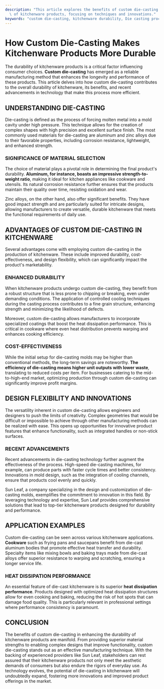 ```yaml
---
description: "This article explores the benefits of custom die-casting in enhancing the durability\
  \ of kitchenware products, focusing on techniques and innovations."
keywords: "custom die-casting, kitchenware durability, Die casting process, Die-cast aluminum"
---
```

# How Custom Die-Casting Makes Kitchenware Products More Durable

The durability of kitchenware products is a critical factor influencing consumer choices. **Custom die-casting** has emerged as a reliable manufacturing method that enhances the longevity and performance of these products. This article delves into how custom die-casting contributes to the overall durability of kitchenware, its benefits, and recent advancements in technology that make this process more efficient.

## UNDERSTANDING DIE-CASTING

Die-casting is defined as the process of forcing molten metal into a mold cavity under high pressure. This technique allows for the creation of complex shapes with high precision and excellent surface finish. The most commonly used materials for die-casting are aluminum and zinc alloys due to their favorable properties, including corrosion resistance, lightweight, and enhanced strength. 

### SIGNIFICANCE OF MATERIAL SELECTION

The choice of material plays a pivotal role in determining the final product's durability. **Aluminum, for instance, boasts an impressive strength-to-weight ratio**, making it ideal for kitchen appliances like cookware and utensils. Its natural corrosion resistance further ensures that the products maintain their quality over time, resisting oxidation and wear.

Zinc alloys, on the other hand, also offer significant benefits. They have good impact strength and are particularly suited for intricate designs, allowing manufacturers to create versatile, durable kitchenware that meets the functional requirements of daily use.

## ADVANTAGES OF CUSTOM DIE-CASTING IN KITCHENWARE

Several advantages come with employing custom die-casting in the production of kitchenware. These include improved durability, cost-effectiveness, and design flexibility, which can significantly impact the product's marketability.

### ENHANCED DURABILITY

When kitchenware products undergo custom die-casting, they benefit from a robust structure that is less prone to chipping or breaking, even under demanding conditions. The application of controlled cooling techniques during the casting process contributes to a fine grain structure, enhancing strength and minimizing the likelihood of defects.

Moreover, custom die-casting allows manufacturers to incorporate specialized coatings that boost the heat dissipation performance. This is critical in cookware where even heat distribution prevents warping and enhances cooking efficiency.

### COST-EFFECTIVENESS

While the initial setup for die-casting molds may be higher than conventional methods, the long-term savings are noteworthy. **The efficiency of die-casting means higher unit outputs with lower waste**, translating to reduced costs per item. For businesses catering to the mid-to-high-end market, optimizing production through custom die-casting can significantly improve profit margins.

## DESIGN FLEXIBILITY AND INNOVATIONS

The versatility inherent in custom die-casting allows engineers and designers to push the limits of creativity. Complex geometries that would be difficult or impossible to achieve through other manufacturing methods can be realized with ease. This opens up opportunities for innovative product features that enhance functionality, such as integrated handles or non-stick surfaces.

### RECENT ADVANCEMENTS

Recent advancements in die-casting technology further augment the effectiveness of the process. High-speed die-casting machines, for example, can produce parts with faster cycle times and better consistency. Innovations in mold design, such as the integration of cooling channels, ensure that products cool evenly and quickly. 

Sun Leaf, a company specializing in the design and customization of die-casting molds, exemplifies the commitment to innovation in this field. By leveraging technology and expertise, Sun Leaf provides comprehensive solutions that lead to top-tier kitchenware products designed for durability and performance.

## APPLICATION EXAMPLES

Custom die-casting can be seen across various kitchenware applications. **Cookware** such as frying pans and saucepans benefit from die-cast aluminum bodies that promote effective heat transfer and durability. Specialty items like mixing bowls and baking trays made from die-cast alloys offer superior resistance to warping and scratching, ensuring a longer service life.

### HEAT DISSIPATION PERFORMANCE

An essential feature of die-cast kitchenware is its superior **heat dissipation performance**. Products designed with optimized heat dissipation structures allow for even cooking and baking, reducing the risk of hot spots that can damage food quality. This is particularly relevant in professional settings where performance consistency is paramount.

## CONCLUSION

The benefits of custom die-casting in enhancing the durability of kitchenware products are manifold. From providing superior material strengths to enabling complex designs that improve functionality, custom die-casting stands out as an effective manufacturing technique. With the backing of experienced providers like Sun Leaf, stakeholders can rest assured that their kitchenware products not only meet the aesthetic demands of consumers but also endure the rigors of everyday use. As technology evolves, the potential of die-casting in kitchenware will undoubtedly expand, fostering more innovations and improved product offerings in the market.
